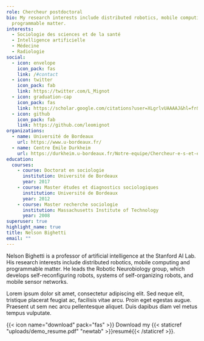 ```yaml
---
role: Chercheur postdoctoral
bio: My research interests include distributed robotics, mobile computing and
  programmable matter.
interests:
  - Sociologie des sciences et de la santé
  - Intelligence artificielle
  - Médecine
  - Radiologie
social:
  - icon: envelope
    icon_pack: fas
    link: /#contact
  - icon: twitter
    icon_pack: fab
    link: https://twitter.com/L_Mignot
  - icon: graduation-cap
    icon_pack: fas
    link: https://scholar.google.com/citations?user=XLgrlvUAAAAJ&hl=fr&oi=ao
  - icon: github
    icon_pack: fab
    link: https://github.com/leomignot
organizations:
  - name: Université de Bordeaux
    url: https://www.u-bordeaux.fr/
  - name: Centre Émile Durkheim
    url: https://durkheim.u-bordeaux.fr/Notre-equipe/Chercheur-e-s-et-enseignant-e-s-chercheur-e-s-associe-e-s/CV/Leo-Mignot
education:
  courses:
    - course: Doctorat en sociologie
      institution: Université de Bordeaux
      year: 2017
    - course: Master études et diagnostics sociologiques
      institution: Université de Bordeaux
      year: 2012
    - course: Master recherche sociologie
      institution: Massachusetts Institute of Technology
      year: 2008
superuser: true
highlight_name: true
title: Nelson Bighetti
email: ""
---
```


Nelson Bighetti is a professor of artificial intelligence at the Stanford AI Lab. His research interests include distributed robotics, mobile computing and programmable matter. He leads the Robotic Neurobiology group, which develops self-reconfiguring robots, systems of self-organizing robots, and mobile sensor networks.

Lorem ipsum dolor sit amet, consectetur adipiscing elit. Sed neque elit, tristique placerat feugiat ac, facilisis vitae arcu. Proin eget egestas augue. Praesent ut sem nec arcu pellentesque aliquet. Duis dapibus diam vel metus tempus vulputate.

{{< icon name="download" pack="fas" >}} Download my {{< staticref "uploads/demo_resume.pdf" "newtab" >}}resumé{{< /staticref >}}.

